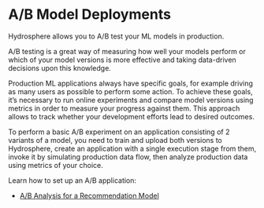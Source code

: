 # A/B Model Deployments

Hydrosphere allows you to A/B test your ML models in production.

A/B testing is a great way of measuring how well your models perform or which of your model versions is more effective and taking data-driven decisions upon this knowledge.

Production ML applications always have specific goals, for example driving as many users as possible to perform some action. To achieve these goals, it’s necessary to run online experiments and compare model versions using metrics in order to measure your progress against them. This approach allows to track whether your development efforts lead to desired outcomes.

To perform a basic A/B experiment on an application consisting of 2 variants of a model, you need to train and upload both versions to Hydrosphere, create an application with a single execution stage from them, invoke it by simulating production data flow, then analyze production data using metrics of your choice.

Learn how to set up an A/B application:

* [A/B Analysis for a Recommendation Model](https://docs.hydrosphere.io/quickstart/tutorials/a-b-analysis-for-a-recommendation-model)

